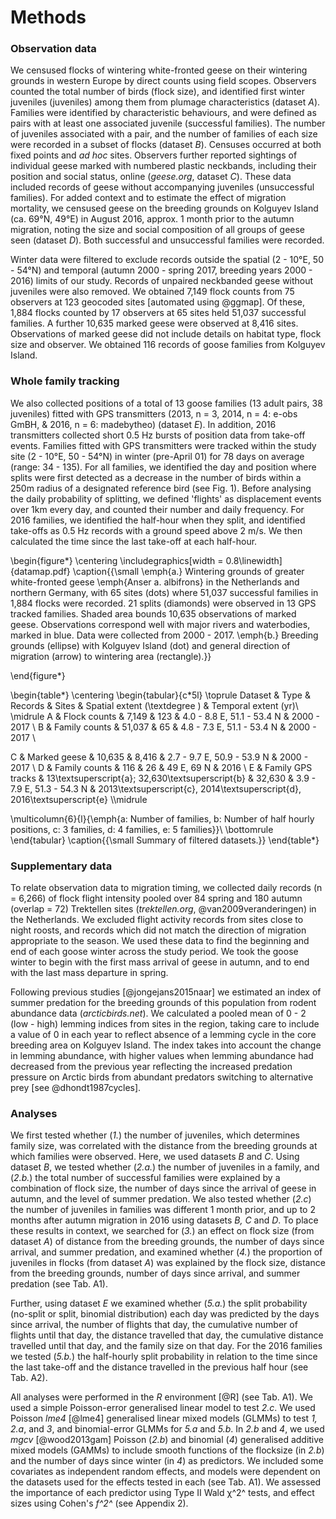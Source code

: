 
# Methods

### Observation data

We censused flocks of wintering white-fronted geese on their wintering grounds in western Europe by direct counts using field scopes. Observers counted the total number of birds (flock size), and identified first winter juveniles (juveniles) among them from plumage characteristics (dataset *A*). Families were identified by characteristic behaviours, and were defined as pairs with at least one associated juvenile (successful families). The number of juveniles associated with a pair, and the number of families of each size were recorded in a subset of flocks (dataset *B*). Censuses occurred at both fixed points and *ad hoc* sites.
Observers further reported sightings of individual geese marked with numbered plastic neckbands, including their position and social status, online (*geese.org*, dataset *C*). These data included records of geese without accompanying juveniles (unsuccessful families).
For added context and to estimate the effect of migration mortality, we censused geese on the breeding grounds on Kolguyev Island (ca. 69°N, 49°E) in August 2016, approx. 1 month prior to the autumn migration, noting the size and social composition of all groups of geese seen (dataset *D*). Both successful and unsuccessful families were recorded.

Winter data were filtered to exclude records outside the spatial (2 - 10°E, 50 - 54°N) and temporal (autumn 2000 - spring 2017, breeding years 2000 - 2016) limits of our study. Records of unpaired neckbanded geese without juveniles were also removed.
We obtained 7,149 flock counts from 75 observers at 123 geocoded sites [automated using @ggmap]. Of these, 1,884 flocks counted by 17 observers at 65 sites held 51,037 successful families. A further 10,635 marked geese were observed at 8,416 sites. Observations of marked geese did not include details on habitat type, flock size and observer. We obtained 116 records of goose families from Kolguyev Island.

### Whole family tracking

We also collected positions of a total of 13 goose families (13 adult pairs, 38 juveniles) fitted with GPS transmitters (2013, n = 3, 2014, n = 4: e-obs GmBH, & 2016, n = 6: madebytheo) (dataset *E*). In addition, 2016 transmitters collected short 0.5 Hz bursts of position data from take-off events. Families fitted with GPS transmitters were tracked within the study site (2 - 10°E, 50 - 54°N) in winter (pre-April 01) for 78 days on average (range: 34 - 135).
For all families, we identified the day and position where splits were first detected as a decrease in the number of birds within a 250m radius of a designated reference bird (see Fig. 1). Before analysing the daily probability of splitting, we defined 'flights' as displacement events over 1km every day, and counted their number and daily frequency. For 2016 families, we identified the half-hour when they split, and identified take-offs as 0.5 Hz records with a ground speed above 2 m/s. We then calculated the time since the last take-off at each half-hour.

\begin{figure*}
\centering
\includegraphics[width = 0.8\linewidth]{datamap.pdf}
\caption{{\small \emph{a.} Wintering grounds of greater white-fronted geese \emph{Anser a. albifrons} in the Netherlands and northern Germany, with 65 sites (dots) where 51,037 successful families in 1,884 flocks were recorded.
21 splits (diamonds) were observed in 13 GPS tracked families. Shaded
area bounds 10,635 observations of marked geese. Observations correspond well with major rivers and waterbodies, marked in blue. Data were collected
from 2000 - 2017. \emph{b.} Breeding grounds (ellipse) with Kolguyev
Island (dot) and general direction of migration (arrow) to wintering area
(rectangle).}}

\end{figure*}

\begin{table*} \centering
\begin{tabular}{c*5l}
\toprule
Dataset & Type & Records & Sites & Spatial extent (\textdegree ) & Temporal extent (yr)\\
\midrule
A & Flock counts & 7,149 & 123 & 4.0 - 8.8 E, 51.1 - 53.4 N & 2000 - 2017 \\
B & Family counts & 51,037 & 65 & 4.8 - 7.3 E, 51.1 - 53.4 N & 2000 - 2017 \\

C & Marked geese & 10,635 & 8,416 & 2.7 - 9.7 E, 50.9 - 53.9 N & 2000 - 2017 \\
D & Family counts & 116 & 26 & 49 E, 69 N & 2016 \\
E & Family GPS tracks & 13\textsuperscript{a}; 32,630\textsuperscript{b} & 32,630 & 3.9 - 7.9 E, 51.3 - 54.3 N & 2013\textsuperscript{c}, 2014\textsuperscript{d}, 2016\textsuperscript{e} \\\midrule

\multicolumn{6}{l}{\emph{a: Number of families, b: Number of half hourly positions, c: 3 families, d: 4 families, e: 5 families}}\\
\bottomrule
\end{tabular}
\caption{{\small Summary of filtered datasets.}}
\end{table*}

### Supplementary data

To relate observation data to migration timing, we collected daily records (n = 6,266) of flock flight intensity pooled over 84 spring and 180 autumn (overlap = 72) Trektellen sites (*trektellen.org*, @van2009veranderingen) in the Netherlands.
We excluded flight activity records from sites close to night roosts, and records which did not match the direction of migration appropriate to the season. We used these data to find the beginning and end of each goose winter across the study period. We took the goose winter to begin with the first mass arrival of geese in autumn, and to end with the last mass departure in spring.

Following previous studies [@jongejans2015naar] we estimated an index of summer predation for the breeding grounds of this population from rodent abundance data (*arcticbirds.net*). We calculated a pooled mean of 0 - 2 (low - high) lemming indices from sites in the region, taking care to include a value of 0 in each year to reflect absence of a lemming cycle in the core breeding area on Kolguyev Island. The index takes into account the change in lemming abundance, with higher values when lemming abundance had decreased from the previous year reflecting the increased predation pressure on Arctic birds from abundant predators switching to alternative prey [see @dhondt1987cycles].

### Analyses

We first tested whether (*1.*) the number of juveniles, which determines family size, was correlated with the distance from the breeding grounds at which families were observed. Here, we used datasets *B* and *C*. Using dataset *B*, we tested whether (*2.a.*) the number of juveniles in a family, and (*2.b.*) the total number of successful families were explained by a combination of flock size, the number of days since the arrival of geese in autumn, and the level of summer predation. We also tested whether (*2.c*) the number of juveniles in families was different 1 month prior, and up to 2 months after autumn migration in 2016 using datasets *B, C* and *D*. To place these results in context, we searched for (*3.*) an effect on flock size (from dataset *A*) of distance from the breeding grounds, the number of days since arrival, and summer predation, and examined whether (*4.*) the proportion of juveniles in flocks (from dataset *A*) was explained by the flock size, distance from the breeding grounds, number of days since arrival, and summer predation (see Tab. A1).

Further, using dataset *E* we examined whether (*5.a.*) the split probability (no-split or split, binomial distribution) each day was predicted by the days since arrival, the number of flights that day, the cumulative number of flights until that day, the distance travelled that day, the cumulative distance travelled until that day, and the family size on that day. For the 2016 families we tested (*5.b.*) the half-hourly split probability in relation to the time since the last take-off and the distance travelled in the previous half hour (see Tab. A2).

All analyses were performed in the *R* environment [@R] (see Tab. A1). We used a simple Poisson-error generalised linear model to test *2.c*. We used Poisson *lme4* [@lme4] generalised linear mixed models (GLMMs) to test *1, 2.a*, and *3*, and binomial-error GLMMs for *5.a* and *5.b*. In *2.b* and *4*, we used *mgcv* [@wood2013gam] Poisson (*2.b*) and binomial (*4*) generalised additive mixed models (GAMMs) to include smooth functions of the flocksize (in *2.b*) and the number of days since winter (in *4*) as predictors. We included some covariates as independent random effects, and models were dependent on the datasets used for the effects tested in each (see Tab. A1). We assessed the importance of each predictor using Type II Wald χ^2^ tests, and effect sizes using Cohen's *f^2^* (see Appendix 2).
